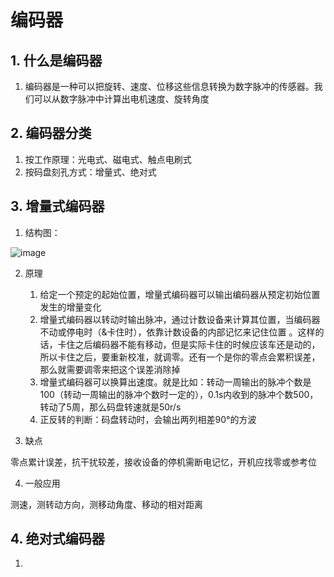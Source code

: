 # 编码器

## 1. 什么是编码器

1. 编码器是一种可以把旋转、速度、位移这些信息转换为数字脉冲的传感器。我们可以从数字脉冲中计算出电机速度、旋转角度

## 2. 编码器分类

1. 按工作原理：光电式、磁电式、触点电刷式
2. 按码盘刻孔方式：增量式、绝对式

## 3. 增量式编码器

1. 结构图：

![image](https://img-blog.csdnimg.cn/20210119213847839.gif#pic_center)

2. 原理
   1. 给定一个预定的起始位置，增量式编码器可以输出编码器从预定初始位置发生的增量变化
   2. 增量式编码器以转动时输出脉冲，通过计数设备来计算其位置，当编码器不动或停电时（&卡住时），依靠计数设备的内部记忆来记住位置 。这样的话，卡住之后编码器不能有移动，但是实际卡住的时候应该车还是动的，所以卡住之后，要重新校准，就调零。还有一个是你的零点会累积误差，那么就需要调零来把这个误差消除掉
   3. 增量式编码器可以换算出速度。就是比如：转动一周输出的脉冲个数是100（转动一周输出的脉冲个数时一定的），0.1s内收到的脉冲个数500，转动了5周，那么码盘转速就是50r/s
   4. 正反转的判断：码盘转动时，会输出两列相差90°的方波

3. 缺点

零点累计误差，抗干扰较差，接收设备的停机需断电记忆，开机应找零或参考位

4. 一般应用

测速，测转动方向，测移动角度、移动的相对距离	

## 4. 绝对式编码器

1. 
